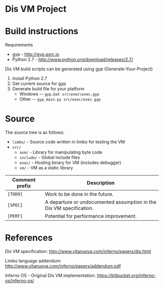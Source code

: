 Dis VM Project
========================

# Build instructions

Requirements

  * gyp - http://gyp.gsrc.io
  * Python 2.7 - http://www.python.org/download/releases/2.7/

Dis VM build scripts can be generated using gyp (Generate-Your-Project)

1. Install Python 2.7
2. Get current source for gyp
3. Generate build file for your platform
    - Windows -- `gyp.bat src\exec\exec.gyp`
    - Other -- `gyp_main.py src/exec/exec.gyp`

# Source

The source tree is as follows:

 - `limbo/` - Source code written in limbo for testing the VM
 - `src/`
     - `asm/` - Library for manipulating byte code
     - `include/` - Global include files
     - `exec/` - Hosting binary for VM (includes debugger)
     - `vm/` - VM as a static library


| Comment prefix | Description |
|----------------|-------------|
| `[TODO]`       | Work to be done in the future. |
| `[SPEC]`       | A departure or undocumented assumption in the Dis VM specification. |
| `[PERF]`       | Potential for performance improvement. |


# References

Dis VM specification: http://www.vitanuova.com/inferno/papers/dis.html

Limbo language addendum: http://www.vitanuova.com/inferno/papers/addendum.pdf

Inferno OS - Original Dis VM implementation: https://bitbucket.org/inferno-os/inferno-os/